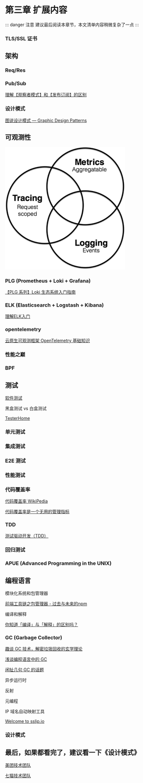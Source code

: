 # 第三章 扩展内容

::: danger 注意
建议最后阅读本章节，本文清单内容稍微复杂了一点
:::

### TLS/SSL 证书

<Card
  url="https://www.kawabangga.com/posts/5330"
  title="有关 TLS/SSL 证书的一切"
  describe="TLS 握手其中关键的一步，就是 Server 端要向 Client 端证明自己的身份。感觉有关 TLS 的内容，介绍握手的原理的有很多，但是介绍证书的并不多，证书是 TLS/SSL 非常关键的一环。本文就尝试说明，证书是用来干什么的，Google 是如何防止别人冒充 Google 的，证书为什么会频繁出问题，等等。"
/>

## 架构

### Req/Res

### Pub/Sub

[理解【观察者模式】和【发布订阅】的区别](https://barnett617.github.io/wilson-blog/posts/2021-06-28-observer-pattern/)

### 设计模式

[图说设计模式 — Graphic Design Patterns](https://design-patterns.readthedocs.io/zh-cn/latest/)

## 可观测性

![observability](./observability.png)

<Card
  url="https://segmentfault.com/a/1190000040745253"
  title="What is observability?｜一文读懂什么是系统可观测性"
  describe="可观测性使团队能够更有效地监控现代系统，并帮助他们找到并连接复杂链中的影响，并将其追溯到原因。此外，它还使系统管理员、IT 运营分析师和开发⼈员能够了解他们的整个架构。"
/>

### PLG (Prometheus + Loki + Grafana)

[【PLG 系列】Loki 生态系统入门指南](https://blog.xizhibei.me/zh-cn/2024/07/08/plg-1-introducation/)

### ELK (Elasticsearch + Logstash + Kibana)

[理解ELK入门](https://juejin.cn/post/7134521506692300830)

### opentelemetry

[云原生可观测框架 OpenTelemetry 基础知识](https://www.cnblogs.com/hacker-linner/p/17613281.html)

### 性能之巅

### BPF

## 测试

[软件测试](https://zh.wikipedia.org/wiki/%E8%BD%AF%E4%BB%B6%E6%B5%8B%E8%AF%95)

黑盒测试 vs 白盒测试

[TesterHome](https://testerhome.com/)

### 单元测试

### 集成测试

### E2E 测试

### 性能测试

### 代码覆盖率

[代码覆盖率 WikiPedia](https://zh.wikipedia.org/zh-cn/%E4%BB%A3%E7%A2%BC%E8%A6%86%E8%93%8B%E7%8E%87)

[代码覆盖率是一个无用的管理指标](https://www.infoq.cn/article/1kurzhz4kxye2bpqml7v)

### TDD

[测试驱动开发（TDD）](https://tdd.shujuwajue.com/)

### 回归测试

### APUE (Advanced Programming in the UNIX)

## 编程语言

模块化系统和包管理器

[前端工具链之包管理器 - 过去与未来的npm](https://chlorinec.top/post/development/npm/)


编译和解释

[你知道「编译」与「解释」的区别吗？](https://huang-jerryc.com/2016/11/20/do-you-konw-the-different-between-compiler-and-interpreter/)


### GC (Garbage Collector)

[趣谈 GC 技术，解密垃圾回收的玄学理论](https://www.infoq.cn/article/uppg13u1fzitjwqtlywm)

[浅谈编程语言中的 GC](https://www.chenxutalk.top/posts/bugs/%E6%B5%85%E8%B0%88%E7%BC%96%E7%A8%8B%E8%AF%AD%E8%A8%80%E4%B8%AD%E7%9A%84gc/)

[闲扯几句 GC 的话题](https://blog.codingnow.com/2011/05/gc_performance.html)

异步运行时

反射

元编程

IP 域名自动映射工具

[Welcome to sslip.io](https://sslip.io/)

### 设计模式


## 最后，如果都看完了，建议看一下《设计模式》

[美团技术团队](https://tech.meituan.com/)

[七猫技术团队](https://tech.qimao.com/)


